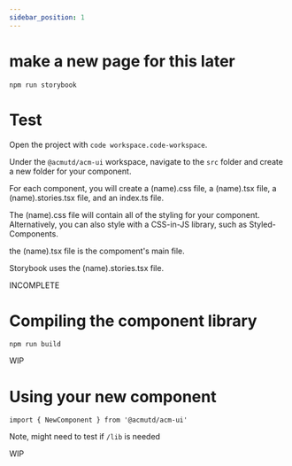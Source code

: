 ```yaml
---
sidebar_position: 1
---
```

# make a new page for this later

`npm run storybook`

# Test

Open the project with `code workspace.code-workspace`.

Under the `@acmutd/acm-ui` workspace, navigate to the `src` folder and create a new folder for your component.

For each component, you will create a (name).css file, a (name).tsx file, a (name).stories.tsx file, and an index.ts file.

The (name).css file will contain all of the styling for your component. Alternatively, you can also style with a CSS-in-JS library, such as Styled-Components.

the (name).tsx file is the compoment's main file.

Storybook uses the (name).stories.tsx file.

INCOMPLETE

# Compiling the component library

`npm run build`

WIP

# Using your new component

`import { NewComponent } from '@acmutd/acm-ui'`

Note, might need to test if `/lib` is needed

WIP